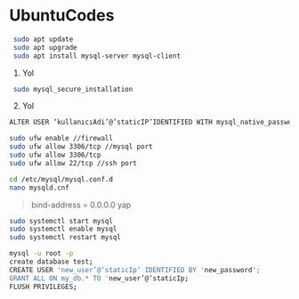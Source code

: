 # UbuntuCodes

```bash
 sudo apt update 
 sudo apt upgrade 
 sudo apt install mysql-server mysql-client 


```
1. Yol
```bash
 sudo mysql_secure_installation
```

2. Yol
```bash
ALTER USER ‘kullanıcıAdi’@’staticIP’IDENTIFIED WITH mysql_native_password BY ‘şifre;
```

```bash
sudo ufw enable //firewall
sudo ufw allow 3306/tcp //mysql port
sudo ufw allow 3306/tcp
sudo ufw allow 22/tcp //ssh port
```

```bash
cd /etc/mysql/mysql.conf.d
nano mysqld.cnf 
```
> bind-address = 0.0.0.0 yap
```bash
sudo systemctl start mysql
sudo systemctl enable mysql
sudo systemctl restart mysql 
```

```bash
mysql -u root -p
create database test;
CREATE USER 'new_user’@‘staticIp’ IDENTIFIED BY 'new_password';
GRANT ALL ON my_db.* TO 'new_user’@’staticIp;
FLUSH PRIVILEGES;
```
